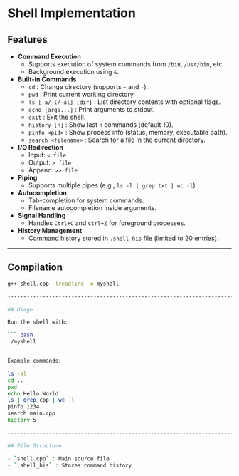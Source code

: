 # Shell Implementation

## Features

-   **Command Execution**
    -   Supports execution of system commands from `/bin`, `/usr/bin`,
        etc.
    -   Background execution using `&`.
-   **Built-in Commands**
    -   `cd` : Change directory (supports `~` and `-`).
    -   `pwd` : Print current working directory.
    -   `ls [-a/-l/-al] [dir]` : List directory contents with optional
        flags.
    -   `echo [args...]` : Print arguments to stdout.
    -   `exit` : Exit the shell.
    -   `history [n]` : Show last `n` commands (default 10).
    -   `pinfo <pid>` : Show process info (status, memory, executable
        path).
    -   `search <filename>` : Search for a file in the current
        directory.
-   **I/O Redirection**
    -   Input: `< file`
    -   Output: `> file`
    -   Append: `>> file`
-   **Piping**
    -   Supports multiple pipes (e.g., `ls -l | grep txt | wc -l`).
-   **Autocompletion**
    -   Tab-completion for system commands.
    -   Filename autocompletion inside arguments.
-   **Signal Handling**
    -   Handles `Ctrl+C` and `Ctrl+Z` for foreground processes.
-   **History Management**
    -   Command history stored in `.shell_his` file (limited to 20
        entries).

------------------------------------------------------------------------

## Compilation

``` bash
g++ shell.cpp -lreadline -o myshell

------------------------------------------------------------------------

## Usage

Run the shell with:

``` bash
./myshell


Example commands:

ls -al
cd ..
pwd
echo Hello World
ls | grep cpp | wc -l
pinfo 1234
search main.cpp
history 5

------------------------------------------------------------------------

## File Structure

- `shell.cpp` : Main source file
- `.shell_his` : Stores command history



